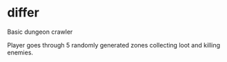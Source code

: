 # differ
Basic dungeon crawler

Player goes through 5 randomly generated zones collecting loot and killing enemies.
